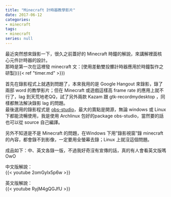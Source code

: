 ```yaml
---
title: "Minecraft 計時器教學影片"
date: 2017-06-12
categories:
- minecraft
tags:
- minecraft
series: null
---
```


最近突然想來錄影一下，很久之前蓋好的 Minecraft 時鐘的解說，來講解裡面核心元件計時器的設計。  
那時是第一次在這裡發 minecraft 文：[使用差動雙投擲計時器應用於時鐘製作之研製]({{< ref "timer.md" >}})  
<!--more-->
首先在錄影程式上就遇到問題了，本來我用的是 Google Hangout 來錄影，錄了兩部 word 的教學影片；但在 Minecraft 或遊戲這樣高 frame rate 的應用上就不行了，lag 到天荒地老QQ，試了另外兩款 Kazam 跟 gtk-recordmydesktop ，同樣都無法解決錄影 lag 的問題。  
最後選用的錄影程式是 [obs-studio](https://github.com/jp9000/obs-studio)，最大的賣點是開源，無論 windows 或 Linux 下都能流暢使用，我是使用 Archlinux 包好的package obs-studio，當然要的話也可以從 source 自己編譯。

另外不知道是不是 Minecraft 的問題，在Windows 下用”錄影視窗”錄 minecraft 的內容，都會錄不到影像，一定要用全螢幕去錄；Linux 上就沒這個問題。  

成品如下：中、英文各錄一版，不過我好奇沒有宣傳的話，真的有人會看英文版嗎OwO  

中文版解說：  
{{< youtube 2omGylx5p6w >}}

英文版解說：  
{{< youtube RyjM4gQGJfU >}}
